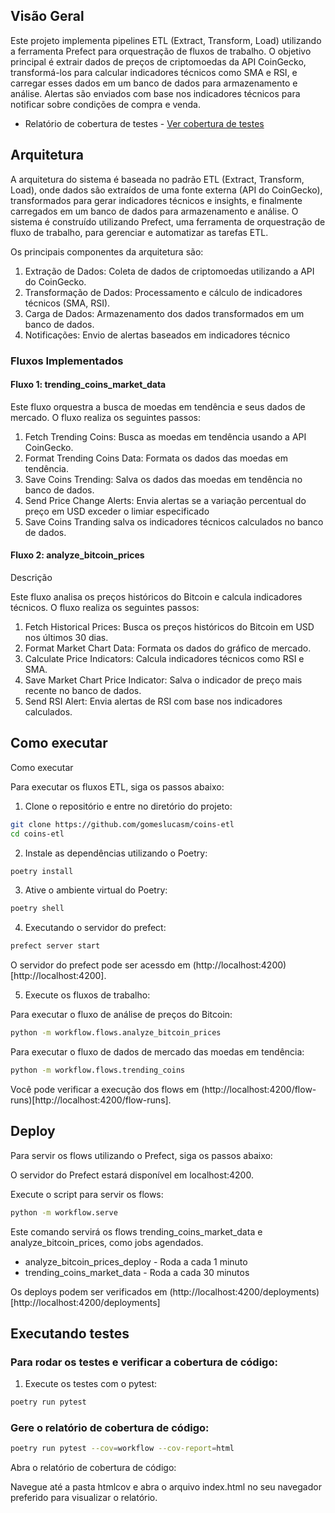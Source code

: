 ## Visão Geral

Este projeto implementa pipelines ETL (Extract, Transform, Load) utilizando a ferramenta Prefect para orquestração de fluxos de trabalho. O objetivo principal é extrair dados de preços de criptomoedas da API CoinGecko, transformá-los para calcular indicadores técnicos como SMA e RSI, e carregar esses dados em um banco de dados para armazenamento e análise. Alertas são enviados com base nos indicadores técnicos para notificar sobre condições de compra e venda.

- Relatório de cobertura de testes - [Ver cobertura de testes](https://gomeslucasm.github.io/coins-etl/)

## Arquitetura

A arquitetura do sistema é baseada no padrão ETL (Extract, Transform, Load), onde dados são extraídos de uma fonte externa (API do CoinGecko), transformados para gerar indicadores técnicos e insights, e finalmente carregados em um banco de dados para armazenamento e análise. O sistema é construído utilizando Prefect, uma ferramenta de orquestração de fluxo de trabalho, para gerenciar e automatizar as tarefas ETL.

Os principais componentes da arquitetura são:

1. Extração de Dados: Coleta de dados de criptomoedas utilizando a API do CoinGecko.
2. Transformação de Dados: Processamento e cálculo de indicadores técnicos (SMA, RSI).
3. Carga de Dados: Armazenamento dos dados transformados em um banco de dados.
4. Notificações: Envio de alertas baseados em indicadores técnico

### Fluxos Implementados

#### Fluxo 1: trending_coins_market_data

Este fluxo orquestra a busca de moedas em tendência e seus dados de mercado. O fluxo realiza os seguintes passos:

1. Fetch Trending Coins: Busca as moedas em tendência usando a API CoinGecko.
2. Format Trending Coins Data: Formata os dados das moedas em tendência.
3. Save Coins Trending: Salva os dados das moedas em tendência no banco de dados.
4. Send Price Change Alerts: Envia alertas se a variação percentual do preço em USD exceder o limiar especificado
5. Save Coins Tranding salva os indicadores técnicos calculados no banco de dados.

#### Fluxo 2: analyze_bitcoin_prices

Descrição

Este fluxo analisa os preços históricos do Bitcoin e calcula indicadores técnicos. O fluxo realiza os seguintes passos:

1. Fetch Historical Prices: Busca os preços históricos do Bitcoin em USD nos últimos 30 dias.
2. Format Market Chart Data: Formata os dados do gráfico de mercado.
3. Calculate Price Indicators: Calcula indicadores técnicos como RSI e SMA.
4. Save Market Chart Price Indicator: Salva o indicador de preço mais recente no banco de dados.
5. Send RSI Alert: Envia alertas de RSI com base nos indicadores calculados.

## Como executar

Como executar

Para executar os fluxos ETL, siga os passos abaixo:

1. Clone o repositório e entre no diretório do projeto:

```bash
git clone https://github.com/gomeslucasm/coins-etl
cd coins-etl
```

2. Instale as dependências utilizando o Poetry:

```bash
poetry install
```

3. Ative o ambiente virtual do Poetry:

```bash
poetry shell
```

4. Executando o servidor do prefect:

```bash
prefect server start
```

O servidor do prefect pode ser acessdo em (http://localhost:4200)[http://localhost:4200].

5. Execute os fluxos de trabalho:

Para executar o fluxo de análise de preços do Bitcoin:

```bash
python -m workflow.flows.analyze_bitcoin_prices
```

Para executar o fluxo de dados de mercado das moedas em tendência:

```bash
python -m workflow.flows.trending_coins
```

Você pode verificar a execução dos flows em (http://localhost:4200/flow-runs)[http://localhost:4200/flow-runs].

## Deploy

Para servir os flows utilizando o Prefect, siga os passos abaixo:

O servidor do Prefect estará disponível em localhost:4200.

Execute o script para servir os flows:

```bash
python -m workflow.serve
```

Este comando servirá os flows trending_coins_market_data e analyze_bitcoin_prices, como jobs agendados.

- analyze_bitcoin_prices_deploy - Roda a cada 1 minuto
- trending_coins_market_data - Roda a cada 30 minutos

Os deploys podem ser verificados em (http://localhost:4200/deployments)[http://localhost:4200/deployments]

## Executando testes

### Para rodar os testes e verificar a cobertura de código:

1. Execute os testes com o pytest:

```bash
poetry run pytest
```

### Gere o relatório de cobertura de código:

```bash
poetry run pytest --cov=workflow --cov-report=html
```

Abra o relatório de cobertura de código:

Navegue até a pasta htmlcov e abra o arquivo index.html no seu navegador preferido para visualizar o relatório.
